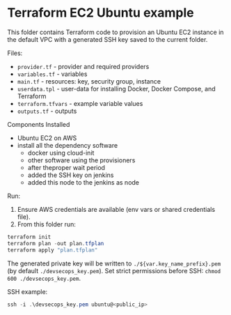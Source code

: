 # Terraform EC2 Ubuntu example

This folder contains Terraform code to provision an Ubuntu EC2 instance in the default VPC with a generated SSH key saved to the current folder.

Files:
- `provider.tf` - provider and required providers
- `variables.tf` - variables
- `main.tf` - resources: key, security group, instance
- `userdata.tpl` - user-data for installing Docker, Docker Compose, and Terraform
- `terraform.tfvars` - example variable values
- `outputs.tf` - outputs

Components Installed
- Ubuntu EC2 on AWS
- install all the dependency software
  - docker using cloud-init
  - other software using the provisioners
  - after theproper wait period
  - added the SSH key on jenkins
  - added this node to the jenkins as node

Run:

1. Ensure AWS credentials are available (env vars or shared credentials file).
2. From this folder run:

```powershell
terraform init
terraform plan -out plan.tfplan
terraform apply "plan.tfplan"
```

The generated private key will be written to `./${var.key_name_prefix}.pem` (by default `./devsecops_key.pem`). Set strict permissions before SSH: `chmod 600 ./devsecops_key.pem`.

SSH example:

```powershell
ssh -i .\devsecops_key.pem ubuntu@<public_ip>
```
